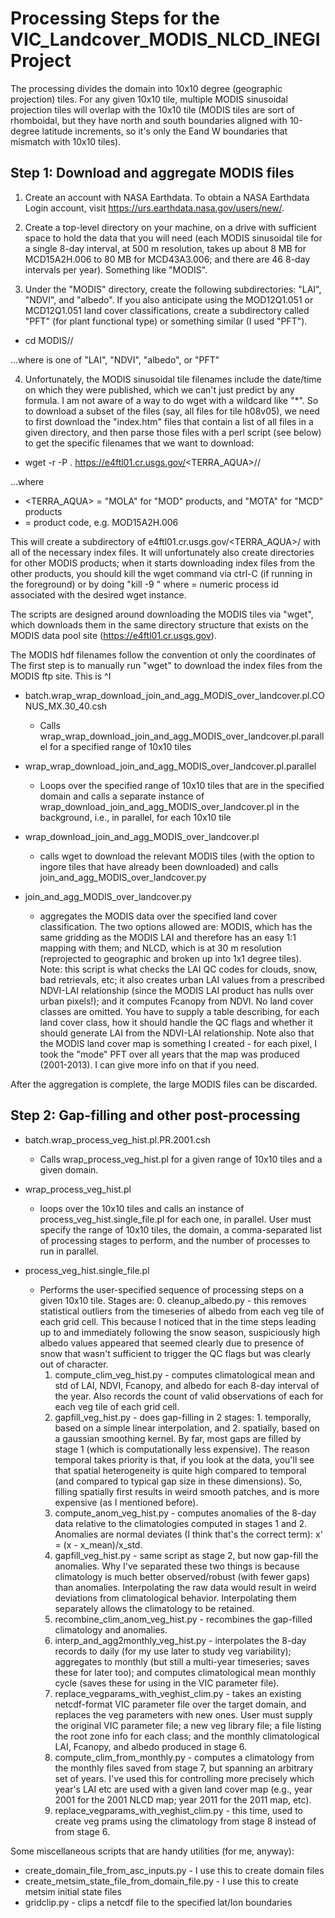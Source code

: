 # Processing Steps for the VIC_Landcover_MODIS_NLCD_INEGI Project

The processing divides the domain into 10x10 degree (geographic projection) tiles.  For any given 10x10 tile, multiple MODIS sinusoidal projection tiles will overlap with the 10x10 tile (MODIS tiles are sort of rhomboidal, but they have north and south boundaries aligned with 10-degree latitude increments, so it's only the Eand W boundaries that mismatch with 10x10 tiles).

## Step 1: Download and aggregate MODIS files

1. Create an account with NASA Earthdata. To obtain a NASA Earthdata Login account, visit https://urs.earthdata.nasa.gov/users/new/.

2. Create a top-level directory on your machine, on a drive with sufficient space to hold the data that you will need (each MODIS sinusoidal tile for a single 8-day interval, at 500 m resolution, takes up about 8 MB for MCD15A2H.006 to 80 MB for MCD43A3.006; and there are 46 8-day intervals per year). Something like "MODIS".

3. Under the "MODIS" directory, create the following subdirectories: "LAI", "NDVI", and "albedo". If you also anticipate using the MOD12Q1.051 or MCD12Q1.051 land cover classifications, create a subdirectory called "PFT" (for plant functional type) or something similar (I used "PFT").

 - cd MODIS/<SUBDIR>/

...where <SUBDIR> is one of "LAI", "NDVI", "albedo", or "PFT"

4. Unfortunately, the MODIS sinusoidal tile filenames include the date/time on which they were published, which we can't just predict by any formula. I am not aware of a way to do wget with a wildcard like "*". So to download a subset of the files (say, all files for tile h08v05), we need to first download the "index.htm" files that contain a list of all files in a given directory, and then parse those files with a perl script (see below) to get the specific filenames that we want to download:

 - wget -r -P . https://e4ftl01.cr.usgs.gov/<TERRA_AQUA>/<PRODUCT>/

...where

 - <TERRA_AQUA> = "MOLA" for "MOD" products, and "MOTA" for "MCD" products
 - <PRODUCT> = product code, e.g. MOD15A2H.006

This will create a subdirectory of e4ftl01.cr.usgs.gov/<TERRA_AQUA>/<PRODUCT> with all of the necessary index files. It will unfortunately also create directories for other MODIS products; when it starts downloading index files from the other products, you should kill the wget command via ctrl-C (if running in the foreground) or by doing "kill -9 <PID>" where <PID> = numeric process id associated with the desired wget instance.

The scripts are designed around downloading the MODIS tiles via "wget", which downloads them in the same directory structure that exists on the MODIS data pool site (https://e4ftl01.cr.usgs.gov).


The MODIS hdf filenames follow the convention
ot only the coordinates of The first step is to manually run "wget" to download the index files from the MODIS ftp site. This is ^I

 - batch.wrap_wrap_download_join_and_agg_MODIS_over_landcover.pl.CONUS_MX.30_40.csh
   - Calls wrap_wrap_download_join_and_agg_MODIS_over_landcover.pl.parallel for a specified range of 10x10 tiles

 - wrap_wrap_download_join_and_agg_MODIS_over_landcover.pl.parallel
   - Loops over the specified range of 10x10 tiles that are in the specified domain and calls a separate instance of wrap_download_join_and_agg_MODIS_over_landcover.pl in the background, i.e., in parallel, for each 10x10 tile

 - wrap_download_join_and_agg_MODIS_over_landcover.pl
   - calls wget to download the relevant MODIS tiles (with the option to ingore tiles that have already been downloaded) and calls join_and_agg_MODIS_over_landcover.py

 - join_and_agg_MODIS_over_landcover.py
   - aggregates the MODIS data over the specified land cover classification.  The two options allowed are: MODIS, which has the same gridding as the MODIS LAI and therefore has an easy 1:1 mapping with them; and NLCD, which is at 30 m resolution (reprojected to geographic and broken up into 1x1 degree tiles).  Note: this script is what checks the LAI QC codes for clouds, snow, bad retrievals, etc; it also creates urban LAI values from a prescribed NDVI-LAI relationship (since the MODIS LAI product has nulls over urban pixels!); and it computes Fcanopy from NDVI.  No land cover classes are omitted.  You have to supply a table describing, for each land cover class, how it should handle the QC flags and whether it should generate LAI from the NDVI-LAI relationship.  Note also that the MODIS land cover map is something I created - for each pixel, I took the "mode" PFT over all years that the map was produced (2001-2013).  I can give more info on that if you need.

After the aggregation is complete, the large MODIS files can be discarded.

## Step 2: Gap-filling and other post-processing

 - batch.wrap_process_veg_hist.pl.PR.2001.csh
   - Calls wrap_process_veg_hist.pl for a given range of 10x10 tiles and a given domain.

 - wrap_process_veg_hist.pl
   - loops over the 10x10 tiles and calls an instance of process_veg_hist.single_file.pl for each one, in parallel. User must specify the range of 10x10 tiles, the domain, a comma-separated list of processing stages to perform, and the number of processes to run in parallel.

 - process_veg_hist.single_file.pl
   - Performs the user-specified sequence of processing steps on a given 10x10 tile.  Stages are:
     0. cleanup_albedo.py - this removes statistical outliers from the timeseries of albedo from each veg tile of each grid cell.  This because I noticed that in the time steps leading up to and immediately following the snow season, suspiciously high albedo values appeared that seemed clearly due to presence of snow that wasn't sufficient to trigger the QC flags but was clearly out of character.
     1. compute_clim_veg_hist.py - computes climatological mean and std of LAI, NDVI, Fcanopy, and albedo for each 8-day interval of the year.  Also records the count of valid observations of each for each veg tile of each grid cell.
     2. gapfill_veg_hist.py - does gap-filling in 2 stages: 1. temporally, based on a simple linear interpolation, and 2. spatially, based on a gaussian smoothing kernel.  By far, most gaps are filled by stage 1 (which is computationally less expensive).  The reason temporal takes priority is that, if you look at the data, you'll see that spatial heterogeneity is quite high compared to temporal (and compared to typical gap size in these dimensions).  So, filling spatially first results in weird smooth patches, and is more expensive (as I mentioned before).
     3. compute_anom_veg_hist.py - computes anomalies of the 8-day data relative to the climatologies computed in stages 1 and 2.  Anomalies are normal deviates (I think that's the correct term): x' = (x - x_mean)/x_std.
     4. gapfill_veg_hist.py - same script as stage 2, but now gap-fill the anomalies.  Why I've separated these two things is because climatology is much better observed/robust (with fewer gaps) than anomalies.  Interpolating the raw data would result in weird deviations from climatological behavior.  Interpolating them separately allows the climatology to be retained.
     5. recombine_clim_anom_veg_hist.py - recombines the gap-filled climatology and anomalies.
     6. interp_and_agg2monthly_veg_hist.py - interpolates the 8-day records to daily (for my use later to study veg variability); aggregates to monthly (but still a multi-year timeseries; saves these for later too); and computes climatological mean monthly cycle (saves these for using in the VIC parameter file).
     7. replace_vegparams_with_veghist_clim.py - takes an existing netcdf-format VIC parameter file over the target domain, and replaces the veg parameters with new ones.  User must supply the original VIC parameter file; a new veg library file; a file listing the root zone info for each class; and the monthly climatological LAI, Fcanopy, and albedo produced in stage 6.
     8. compute_clim_from_monthly.py - computes a climatology from the monthly files saved from stage 7, but spanning an arbitrary set of years.  I've used this for controlling more precisely which year's LAI etc are used with a given land cover map (e.g., year 2001 for the 2001 NLCD map; year 2011 for the 2011 map, etc).
     9. replace_vegparams_with_veghist_clim.py - this time, used to create veg prams using the climatology from stage 8 instead of from stage 6.

Some miscellaneous scripts that are handy utilities (for me, anyway):
 - create_domain_file_from_asc_inputs.py - I use this to create domain files
 - create_metsim_state_file_from_domain_file.py - I use this to create metsim initial state files
 - gridclip.py - clips a netcdf file to the specified lat/lon boundaries

